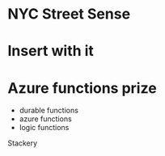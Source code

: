 # NYC Street Sense 

# Insert with it 
# Azure functions prize 
- durable functions
- azure functions
- logic functions



Stackery 